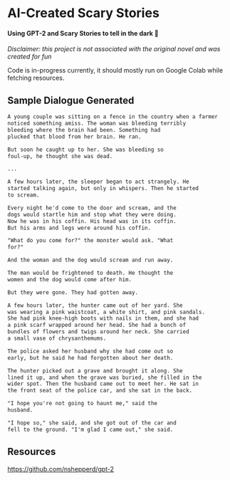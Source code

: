 # AI-Created Scary Stories

#### Using GPT-2 and Scary Stories to tell in the dark 👻

_Disclaimer: this project is not associated with the original novel and was created for fun_

Code is in-progress currently, it should mostly run on Google Colab while fetching resources. 

## Sample Dialogue Generated

```txt
A young couple was sitting on a fence in the country when a farmer 
noticed something amiss. The woman was bleeding terribly 
bleeding where the brain had been. Something had 
plucked that blood from her brain. He ran. 

But soon he caught up to her. She was bleeding so 
foul-up, he thought she was dead. 

...

A few hours later, the sleeper began to act strangely. He 
started talking again, but only in whispers. Then he started 
to scream. 

Every night he'd come to the door and scream, and the 
dogs would startle him and stop what they were doing. 
Now he was in his coffin. His head was in its coffin. 
But his arms and legs were around his coffin. 

"What do you come for?" the monster would ask. "What 
for?" 

And the woman and the dog would scream and run away. 

The man would be frightened to death. He thought the 
women and the dog would come after him. 

But they were gone. They had gotten away. 
```

```txt
A few hours later, the hunter came out of her yard. She 
was wearing a pink waistcoat, a white shirt, and pink sandals. 
She had pink knee-high boots with nails in them, and she had 
a pink scarf wrapped around her head. She had a bunch of 
bundles of flowers and twigs around her neck. She carried 
a small vase of chrysanthemums. 

The police asked her husband why she had come out so 
early, but he said he had forgotten about her death. 

The hunter picked out a grave and brought it along. She 
lined it up, and when the grave was buried, she filled in the 
wider spot. Then the husband came out to meet her. He sat in 
the front seat of the police car, and she sat in the back. 

"I hope you're not going to haunt me," said the 
husband. 

"I hope so," she said, and she got out of the car and 
fell to the ground. "I'm glad I came out," she said. 
```

## Resources

https://github.com/nshepperd/gpt-2